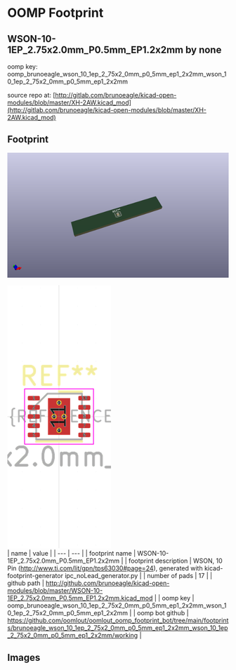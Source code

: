 # OOMP Footprint  
## WSON-10-1EP_2.75x2.0mm_P0.5mm_EP1.2x2mm  by none  
  
oomp key: oomp_brunoeagle_wson_10_1ep_2_75x2_0mm_p0_5mm_ep1_2x2mm_wson_10_1ep_2_75x2_0mm_p0_5mm_ep1_2x2mm  
  
source repo at: [http://gitlab.com/brunoeagle/kicad-open-modules/blob/master/XH-2AW.kicad_mod](http://gitlab.com/brunoeagle/kicad-open-modules/blob/master/XH-2AW.kicad_mod)  
## Footprint  
  
[![working_kicad_pcb_3d.png](working_kicad_pcb_3d_600.png)](working_kicad_pcb_3d.png)  
  
[![working.png](working_600.png)](working.png)  
| name | value | 
| --- | --- | 
| footprint name | WSON-10-1EP_2.75x2.0mm_P0.5mm_EP1.2x2mm | 
| footprint description | WSON, 10 Pin (http://www.ti.com/lit/gpn/tps63030#page=24), generated with kicad-footprint-generator ipc_noLead_generator.py | 
| number of pads | 17 | 
| github path | http://github.com/brunoeagle/kicad-open-modules/blob/master/WSON-10-1EP_2.75x2.0mm_P0.5mm_EP1.2x2mm.kicad_mod | 
| oomp key | oomp_brunoeagle_wson_10_1ep_2_75x2_0mm_p0_5mm_ep1_2x2mm_wson_10_1ep_2_75x2_0mm_p0_5mm_ep1_2x2mm | 
| oomp bot github | https://github.com/oomlout/oomlout_oomp_footprint_bot/tree/main/footprints/brunoeagle_wson_10_1ep_2_75x2_0mm_p0_5mm_ep1_2x2mm_wson_10_1ep_2_75x2_0mm_p0_5mm_ep1_2x2mm/working | 
## Images  
